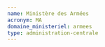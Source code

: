 ```yaml
---
name: Ministère des Armées
acronym: MA
domaine_ministeriel: armees
type: administration-centrale
---
```

